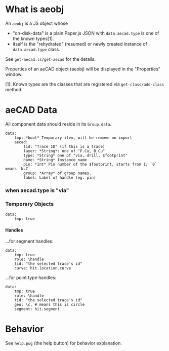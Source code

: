 # What is aeobj

An `aeobj` is a JS object whose
- "on-disk-data" is a plain Paper.js JSON with `data.aecad.type` is one of the known types[1].
- itself is the "rehydrated" (resumed) or newly created instance of `data.aecad.type` class.

See `get-aecad.ls/get-aecad` for the details.

Properties of an aeCAD object (aeobj) will be displayed in the "Properties" window.

[1]: Known types are the classes that are registered via `get-class/add-class` method.

# aeCAD Data

All component data should reside in its `Group.data`.


    data:
        tmp: *bool* Temporary item, will be remove on import
        aecad:
            tid: "Trace ID" (if this is a trace)
            layer: *String*: one of "F.Cu, B.Cu"
            type: *String* one of "via, drill, $footprint"
            name: *String* Instance name
            pin: *Int* Pin number of the $footprint, starts from 1; `0` means `N.C`
            group: *Array* of group names.
            label: Label of handle (eg. pin)

### when aecad.type is "via"


### Temporary Objects

```
data:
    tmp: true
```

#### Handles

...for segment handles:
```
data:
    tmp: true
    role: \handle
    tid: "the selected trace's id"
    curve: hit.location.curve
```
...for point type handles:
```
data:
    tmp: true
    role: \handle
    tid: "the selected trace's id"
    geo: \c, # means this is circle
    segment: hit.segment
```

# Behavior

See `help.pug` (the help button) for behavior explanation.
